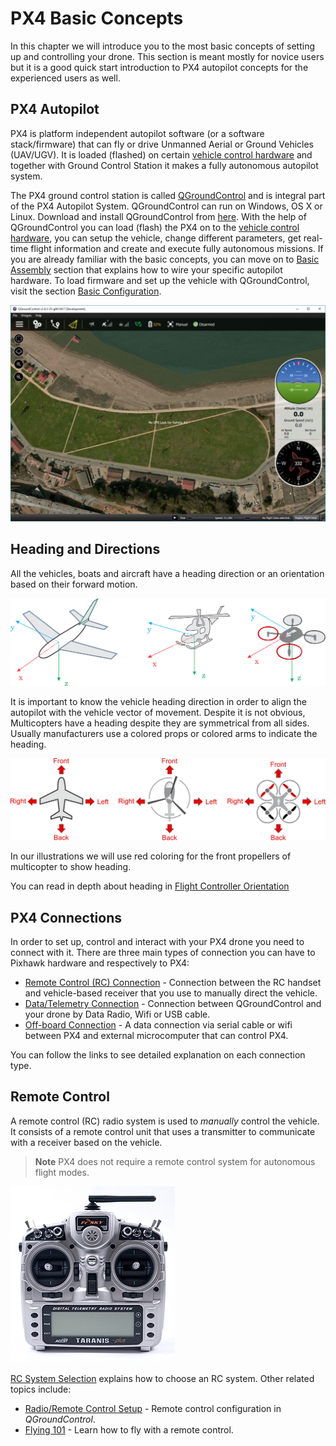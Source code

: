 # PX4 Basic Concepts

In this chapter we will introduce you to the most basic concepts of setting up and controlling your drone. This section is meant mostly for novice users but it is a good quick start introduction to PX4 autopilot concepts for the experienced users as well.

## PX4 Autopilot

PX4 is platform independent autopilot software (or a software stack/firmware) that can fly or drive Unmanned Aerial or Ground Vehicles (UAV/UGV). It is loaded (flashed) on certain [vehicle control hardware](flight_controller_selection.md) and together with Ground Control Station it makes a fully autonomous autopilot system. 

The PX4 ground control station is called  [QGroundControl](http://qgroundcontrol.com/) and is integral part of the PX4 Autopilot System. QGroundControl can run on Windows, OS X or Linux. Download and install QGroundControl from [here](http://qgroundcontrol.com/downloads/). With the help of  QGroundControl you can load (flash) the PX4 on to the [vehicle control hardware](flight_controller_selection.md), you can setup the vehicle, change different parameters, get real-time flight information and create and execute fully autonomous missions. If you are already familiar with the basic concepts, you can move on to [Basic Assembly](https://docs.px4.io/en/assembly/) section that explains how to wire your specific autopilot hardware. To load firmware and set up the vehicle with QGroundControl, visit the section [Basic Configuration](https://docs.px4.io/en/config/).

![QGC Main Screen](../../images/qgc_main_screen.jpg)

## Heading and Directions

All the vehicles, boats and aircraft have a heading direction or an orientation based on their forward motion.

![Frame Heading](../../images/frame_heading.png)

It is important to know the vehicle heading direction in order to align the autopilot with the vehicle vector of movement. Despite it is not obvious, Multicopters have a heading despite they are symmetrical from all sides. Usually manufacturers use a colored props or colored arms to indicate the heading.

![Frame Heading TOP](../../images/frame_heading_top.png)

In our illustrations we will use red coloring for the front propellers of multicopter to show heading.

You can read in depth about heading in [Flight Controller Orientation](../config/flight_controller_orientation.md)

## PX4 Connections

In order to set up, control and interact with your PX4 drone you need to connect with it. There are three main types of connection you can have to Pixhawk hardware and respectively to PX4:

* [Remote Control \(RC\) Connection](../getting_started/rc_transmitter_receiver.md) - Connection between the RC handset and vehicle-based receiver that you use to manually direct the vehicle.
* [Data/Telemetry Connection](../telemetry/README.md) - Connection between QGroundControl and your drone by Data Radio, Wifi or USB cable.
* [Off-board Connection](../flight_modes/offboard.md) - A data connection via serial cable or wifi between PX4 and external microcomputer that can control PX4.


You can follow the links to see detailed explanation on each connection type.

## Remote Control

A remote control (RC) radio system is used to *manually* control the vehicle. It consists of a remote control unit that uses a transmitter to communicate with a receiver based on the vehicle. 

> **Note** PX4 does not require a remote control system for autonomous flight modes.

![Taranis X9D Transmitter](../../images/frsky_taranis_x9d_transmitter.jpg)

[RC System Selection](../getting_started/rc_transmitter_receiver.md) explains how to choose an RC system. Other related topics include:
* [Radio/Remote Control Setup](../config/radio.md) - Remote control configuration in *QGroundControl*.
* [Flying 101](../flying/basic_flying.md) - Learn how to fly with a remote control. 
